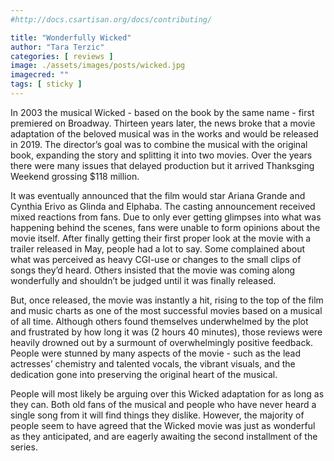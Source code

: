 ```yaml
---
#http://docs.csartisan.org/docs/contributing/

title: "Wonderfully Wicked"
author: "Tara Terzic"
categories: [ reviews ]
image: ./assets/images/posts/wicked.jpg
imagecred: ""
tags: [ sticky ]
---
```

In 2003 the musical Wicked - based on the book by the same name - first premiered on Broadway. Thirteen years later, the news broke that a movie adaptation of the beloved musical was in the works and would be released in 2019. The director’s goal was to combine the musical with the original book, expanding the story and splitting it into two movies. Over the years there were many issues that delayed production but it arrived Thanksging Weekend grossing $118 million.

It was eventually announced that the film would star Ariana Grande and Cynthia Erivo as Glinda and Elphaba. The casting announcement received mixed reactions from fans. Due to only ever getting glimpses into what was happening behind the scenes, fans were unable to form opinions about the movie itself. After finally getting their first proper look at the movie with a trailer released in May, people had a lot to say. Some complained about what was perceived as heavy CGI-use or changes to the small clips of songs they’d heard. Others insisted that the movie was coming along wonderfully and shouldn’t be judged until it was finally released.

But, once released, the movie was instantly a hit, rising to the top of the film and music charts as one of the most successful movies based on a musical of all time. Although others found themselves underwhelmed by the plot and frustrated by how long it was (2 hours 40 minutes), those reviews were heavily drowned out by a surmount of overwhelmingly positive feedback. People were stunned by many aspects of the movie - such as the lead actresses’ chemistry and talented vocals, the vibrant visuals, and the dedication gone into preserving the original heart of the musical.

People will most likely be arguing over this Wicked adaptation for as long as they can. Both old fans of the musical and people who have never heard a single song from it will find things they dislike. However, the majority of people seem to have agreed that the Wicked movie was just as wonderful as they anticipated, and are eagerly awaiting the second installment of the series.
